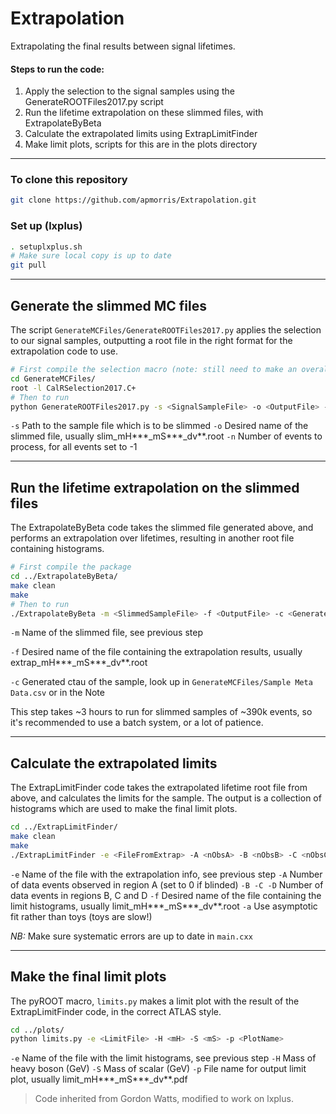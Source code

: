 # Extrapolation

Extrapolating the final results between signal lifetimes. 

#### Steps to run the code:
1. Apply the selection to the signal samples using the GenerateROOTFiles2017.py script
2. Run the lifetime extrapolation on these slimmed files, with ExtrapolateByBeta
3. Calculate the extrapolated limits using ExtrapLimitFinder
4. Make limit plots, scripts for this are in the plots directory

---

### To clone this repository

```bash
git clone https://github.com/apmorris/Extrapolation.git
```

### Set up (lxplus)

```bash
. setuplxplus.sh
# Make sure local copy is up to date
git pull
```

---
## Generate the slimmed MC files

The script `GenerateMCFiles/GenerateROOTFiles2017.py` applies the selection to our 
signal samples, outputting a root file in the right format for the extrapolation 
code to use.

```bash
# First compile the selection macro (note: still need to make an overall Makefile)
cd GenerateMCFiles/
root -l CalRSelection2017.C+
# Then to run
python GenerateROOTFiles2017.py -s <SignalSampleFile> -o <OutputFile> -n <nEvents>
```

`-s` Path to the sample file which is to be slimmed
`-o` Desired name of the slimmed file, usually slim_mH***_mS***_dv**.root
`-n` Number of events to process, for all events set to -1

---
## Run the lifetime extrapolation on the slimmed files

The ExtrapolateByBeta code takes the slimmed file generated above, and performs an 
extrapolation over lifetimes, resulting in another root file containing histograms.

```bash
# First compile the package
cd ../ExtrapolateByBeta/
make clean
make
# Then to run
./ExtrapolateByBeta -m <SlimmedSampleFile> -f <OutputFile> -c <GeneratedLifetime>
```

`-m` Name of the slimmed file, see previous step

`-f` Desired name of the file containing the extrapolation results, usually 
extrap_mH***_mS***_dv**.root

`-c` Generated ctau of the sample, look up in `GenerateMCFiles/Sample Meta Data.csv` 
or in the Note

This step takes ~3 hours to run for slimmed samples of ~390k events, so it's 
recommended to use a batch system, or a lot of patience.

---
## Calculate the extrapolated limits

The ExtrapLimitFinder code takes the extrapolated lifetime root file from above, and 
calculates the limits for the sample. The output is a collection of histograms which
are used to make the final limit plots.

```bash
cd ../ExtrapLimitFinder/
make clean
make
./ExtrapLimitFinder -e <FileFromExtrap> -A <nObsA> -B <nObsB> -C <nObsC> -D <nObsD> -f <OutputFile> -a [-E <ABCDerror> -L <Luminosity>]
```

`-e` Name of the file with the extrapolation info, see previous step
`-A` Number of data events observed in region A (set to 0 if blinded)
`-B -C -D` Number of data events in regions B, C and D
`-f` Desired name of the file containing the limit histograms, usually limit_mH***_mS***_dv**.root
`-a` Use asymptotic fit rather than toys (toys are slow!)

_NB:_ Make sure systematic errors are up to date in `main.cxx`

---
## Make the final limit plots

The pyROOT macro, `limits.py` makes a limit plot with the result of the ExtrapLimitFinder
code, in the correct ATLAS style.

```bash
cd ../plots/
python limits.py -e <LimitFile> -H <mH> -S <mS> -p <PlotName>
```

`-e` Name of the file with the limit histograms, see previous step
`-H` Mass of heavy boson (GeV)
`-S` Mass of scalar (GeV)
`-p` File name for output limit plot, usually limit_mH***_mS***_dv**.pdf

> Code inherited from Gordon Watts, modified to work on lxplus.